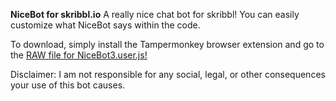 **NiceBot for skribbl.io**
A really nice chat bot for skribbl! You can easily customize what NiceBot says within the code.

To download, simply install the Tampermonkey browser extension and go to the [RAW file for NiceBot3.user.js!](https://github.com/pospos21/nicebot/raw/main/NiceBot3.user.js)

Disclaimer: I am not responsible for any social, legal, or other consequences your use of this bot causes.
